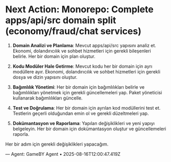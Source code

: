 # Next Action: Monorepo: Complete apps/api/src domain split (economy/fraud/chat services)

1. **Domain Analizi ve Planlama**: Mevcut apps/api/src yapısını analiz et. Ekonomi, dolandırıcılık ve sohbet hizmetleri için gerekli bileşenleri belirle. Her bir domain için plan oluştur.

2. **Kodu Modüler Hale Getirme**: Mevcut kodu her bir domain için ayrı modüllere ayır. Ekonomi, dolandırıcılık ve sohbet hizmetleri için gerekli dosya ve dizin yapısını oluştur.

3. **Bağımlılık Yönetimi**: Her bir domain için bağımlılıkları belirle ve bağımlılıkları yönetmek için gerekli güncellemeleri yap. Paket yöneticisi kullanarak bağımlılıkları güncelle.

4. **Test ve Doğrulama**: Her bir domain için ayrılan kod modüllerini test et. Testlerin geçerli olduğundan emin ol ve gerekli düzeltmeleri yap.

5. **Dokümantasyon ve Raporlama**: Yapılan değişiklikleri ve yeni yapıyı belgeleyin. Her bir domain için dokümantasyon oluştur ve güncellemeleri raporla. 

Her bir adım için gerekli değişiklikleri yapacağım.

— Agent: GameBY Agent • 2025-08-16T12:00:47.419Z
